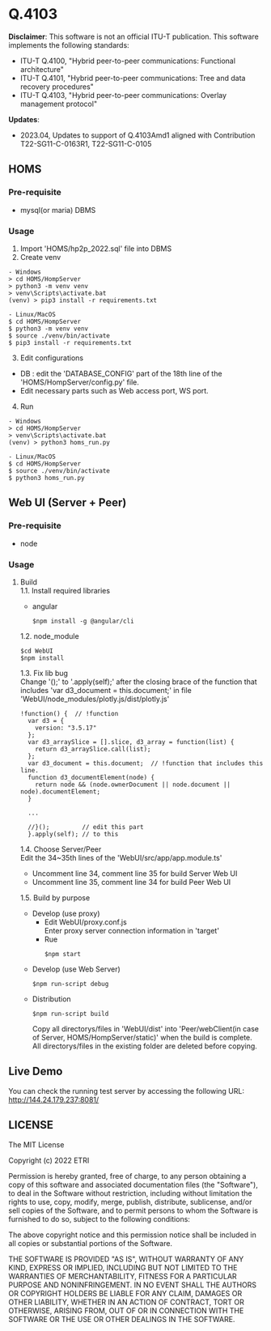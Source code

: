 # Q.4103   

**Disclaimer**: This software is not an official ITU-T publication. 
This software implements the following standards:
- ITU-T Q.4100, "Hybrid peer-to-peer communications: Functional architecture"
- ITU-T Q.4101, "Hybrid peer-to-peer communications: Tree and data recovery procedures"
- ITU-T Q.4103, "Hybrid peer-to-peer communications: Overlay management protocol"

**Updates**:
- 2023.04, Updates to support of Q.4103Amd1 aligned with Contribution T22-SG11-C-0163R1, T22-SG11-C-0105

## HOMS

### Pre-requisite
- mysql(or maria) DBMS
### Usage
1. Import 'HOMS/hp2p_2022.sql' file into DBMS 
2. Create venv
```
- Windows
> cd HOMS/HompServer
> python3 -m venv venv
> venv\Scripts\activate.bat
(venv) > pip3 install -r requirements.txt

- Linux/MacOS
$ cd HOMS/HompServer
$ python3 -m venv venv
$ source ./venv/bin/activate
$ pip3 install -r requirements.txt
```
3. Edit configurations   
* DB : edit the 'DATABASE_CONFIG' part of the 18th line of the 'HOMS/HompServer/config.py' file.
* Edit necessary parts such as Web access port, WS port.
4. Run
```
- Windows
> cd HOMS/HompServer
> venv\Scripts\activate.bat
(venv) > python3 homs_run.py

- Linux/MacOS
$ cd HOMS/HompServer
$ source ./venv/bin/activate
$ python3 homs_run.py
```


## Web UI (Server + Peer)   
### Pre-requisite
- node
### Usage
1. Build   
  1.1. Install required libraries   
   - angular   
     ```
     $npm install -g @angular/cli
     ```
   1.2. node_module
   ```
   $cd WebUI
   $npm install  
   ```
   1.3. Fix lib bug   
   Change '();' to '.apply(self);' after the closing brace of the function that includes 'var d3_document = this.document;' in file 'WebUI/node_modules/plotly.js/dist/plotly.js'
   ```
   !function() {  // !function
     var d3 = {
       version: "3.5.17"
     };
     var d3_arraySlice = [].slice, d3_array = function(list) {
       return d3_arraySlice.call(list);
     };
     var d3_document = this.document;  // !function that includes this line.
     function d3_documentElement(node) {
       return node && (node.ownerDocument || node.document || node).documentElement;
     }

     ...

     //}();         // edit this part
     }.apply(self); // to this
   ```
   1.4. Choose Server/Peer   
   Edit the 34~35th lines of the 'WebUI/src/app/app.module.ts'
   - Uncomment line 34, comment line 35 for build Server Web UI
   - Uncomment line 35, comment line 34 for build Peer Web UI
   
   1.5. Build by purpose
   - Develop (use proxy)
     - Edit WebUI/proxy.conf.js   
     Enter proxy server connection information in 'target'
     - Rue
       ```
       $npm start
       ```
   - Develop (use Web Server)
     ```
     $npm run-script debug
     ```
   - Distribution
     ```
     $npm run-script build
     ```
     Copy all directorys/files in 'WebUI/dist' into 'Peer/webClient(in case of Server, HOMS/HompServer/static)' when the build is complete.   
     All directorys/files in the existing folder are deleted before copying.

## Live Demo
You can check the running test server by accessing the following URL:  
http://144.24.179.237:8081/
  
## LICENSE

The MIT License

Copyright (c) 2022 ETRI

Permission is hereby granted, free of charge, to any person obtaining a copy
of this software and associated documentation files (the "Software"), to deal
in the Software without restriction, including without limitation the rights
to use, copy, modify, merge, publish, distribute, sublicense, and/or sell
copies of the Software, and to permit persons to whom the Software is
furnished to do so, subject to the following conditions:

The above copyright notice and this permission notice shall be included in
all copies or substantial portions of the Software.

THE SOFTWARE IS PROVIDED "AS IS", WITHOUT WARRANTY OF ANY KIND, EXPRESS OR
IMPLIED, INCLUDING BUT NOT LIMITED TO THE WARRANTIES OF MERCHANTABILITY,
FITNESS FOR A PARTICULAR PURPOSE AND NONINFRINGEMENT. IN NO EVENT SHALL THE
AUTHORS OR COPYRIGHT HOLDERS BE LIABLE FOR ANY CLAIM, DAMAGES OR OTHER
LIABILITY, WHETHER IN AN ACTION OF CONTRACT, TORT OR OTHERWISE, ARISING FROM,
OUT OF OR IN CONNECTION WITH THE SOFTWARE OR THE USE OR OTHER DEALINGS IN
THE SOFTWARE.
